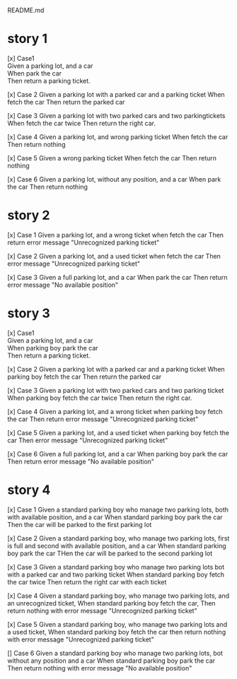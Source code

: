 README.md

# story 1
[x] Case1  
Given a parking lot, and a car  
When park the car  
Then return a parking ticket. 

[x] Case 2
Given a parking lot with a parked car and a parking ticket
When fetch the car
Then return the parked car

[x] Case 3
Given a parking lot with two parked cars and two parkingtickets
When fetch the car twice
Then return the right car.

[x] Case 4
Given a parking lot, and wrong parking ticket
When fetch the car
Then return nothing

[x] Case 5
Given a wrong parking ticket
When fetch the car
Then return nothing

[x] Case 6
Given a parking lot, without any position, and a car
When park the car
Then return nothing

# story 2

[x] Case 1
Given a parking lot, and a wrong ticket
when fetch the car
Then return error message "Unrecognized parking ticket"

[x] Case 2
Given a parking lot, and a used ticket
when fetch the car
Then error message "Unrecognized parking ticket"

[x] Case 3
Given a full parking lot, and a car
When park the car
Then return error message "No available position"

# story 3
[x] Case1  
Given a parking lot, and a car  
When parking boy park the car  
Then return a parking ticket.

[x] Case 2
Given a parking lot with a parked car and a parking ticket
When parking boy fetch the car
Then return the parked car

[x] Case 3
Given a parking lot with two parked cars and two parking ticket
When parking boy fetch the car twice
Then return the right car.

[x] Case 4
Given a parking lot, and a wrong ticket
when parking boy fetch the car
Then return error message "Unrecognized parking ticket"

[x] Case 5
Given a parking lot, and a used ticket
when parking boy fetch the car
Then error message "Unrecognized parking ticket"

[x] Case 6
Given a full parking lot, and a car
When parking boy park the car
Then return error message "No available position"

# story 4

[x] Case 1
Given a standard parking boy who manage two parking lots, both with available position, and a car
When standard parking boy park the car
Then the car will be parked to the first parking lot

[x] Case 2
Given a standard parking boy, who manage two parking lots, first is full and second with available position, and a car
When standard parking boy park the car
THen the car will be parked to the second parking lot

[x] Case 3
Given a standard parking boy who manage two parking lots bot with a parked car and two parking ticket
When standard parking boy fetch the car twice
Then return the right car with each ticket

[x] Case 4
Given a standard parking boy, who manage two parking lots, and an unrecognized ticket,
When standard parking boy fetch the car,
Then return nothing with error message "Unrecognized parking ticket"

[x] Case 5
Given a standard parking boy, who manage two parking lots and a used ticket,
When standard parking boy fetch the car
then return nothing with error message "Unrecognized parking ticket"

[] Case 6
Given a standard parking boy who manage two parking lots, bot without any position and a car
When standard parking boy park the car
Then return nothing with error message "No available position"
